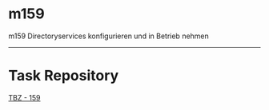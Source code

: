 # m159
m159 Directoryservices konfigurieren und in Betrieb nehmen

---

# Task Repository

[TBZ - 159](https://gitlab.com/ch-tbz-it/Stud/m159/)
